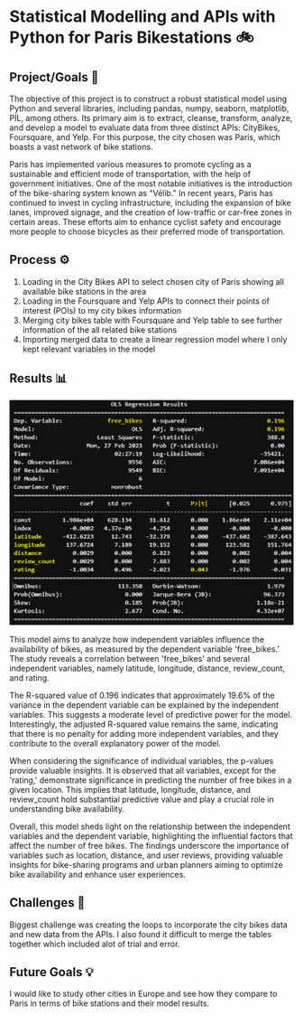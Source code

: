 # Statistical Modelling and APIs with Python for Paris Bikestations 🚲

## Project/Goals 🎯

The objective of this project is to construct a robust statistical model using Python and several libraries, including pandas, numpy, seaborn, matplotlib, PIL, among others. Its primary aim is to extract, cleanse, transform, analyze, and develop a model to evaluate data from three distinct APIs: CityBikes, Foursquare, and Yelp. For this purpose, the city chosen was Paris, which boasts a vast network of bike stations.

Paris has implemented various measures to promote cycling as a sustainable and efficient mode of transportation, with the help of government initiatives. One of the most notable initiatives is the introduction of the bike-sharing system known as "Vélib." In recent years, Paris has continued to invest in cycling infrastructure, including the expansion of bike lanes, improved signage, and the creation of low-traffic or car-free zones in certain areas. These efforts aim to enhance cyclist safety and encourage more people to choose bicycles as their preferred mode of transportation.

## Process ⚙️

1. Loading in the City Bikes API to select chosen city of Paris showing all available bike stations in the area
2. Loading in the Foursquare and Yelp APIs to connect their points of interest (POIs) to my city bikes information 
3. Merging city bikes table with Foursquare and Yelp table to see further information of the all related bike stations
4. Importing merged data to create a linear regression model where I only kept relevant variables in the model 


## Results 📊

![model_results](./images/model_results.png)

This model aims to analyze how independent variables influence the availability of bikes, as measured by the dependent variable 'free_bikes.' The study reveals a correlation between 'free_bikes' and several independent variables, namely latitude, longitude, distance, review_count, and rating.

The R-squared value of 0.196 indicates that approximately 19.6% of the variance in the dependent variable can be explained by the independent variables. This suggests a moderate level of predictive power for the model. Interestingly, the adjusted R-squared value remains the same, indicating that there is no penalty for adding more independent variables, and they contribute to the overall explanatory power of the model.

When considering the significance of individual variables, the p-values provide valuable insights. It is observed that all variables, except for the 'rating,' demonstrate significance in predicting the number of free bikes in a given location. This implies that latitude, longitude, distance, and review_count hold substantial predictive value and play a crucial role in understanding bike availability.

Overall, this model sheds light on the relationship between the independent variables and the dependent variable, highlighting the influential factors that affect the number of free bikes. The findings underscore the importance of variables such as location, distance, and user reviews, providing valuable insights for bike-sharing programs and urban planners aiming to optimize bike availability and enhance user experiences.

## Challenges 🚧

Biggest challenge was creating the loops to incorporate the city bikes data and new data from the APIs. I also found it difficult to merge the tables together which included alot of trial and error.

## Future Goals 💡

I would like to study other cities in Europe and see how they compare to Paris in terms of bike stations and their model results.

